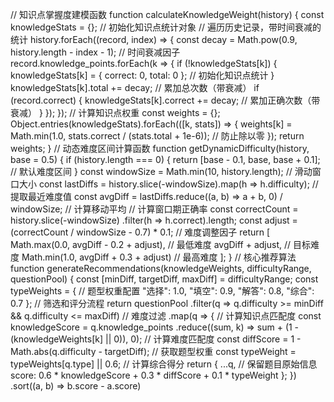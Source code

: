 // 知识点掌握度建模函数 function calculateKnowledgeWeight(history) { const knowledgeStats = {}; // 初始化知识点统计对象 // 遍历历史记录，带时间衰减的统计 history.forEach((record, index) => { const decay = Math.pow(0.9, history.length - index - 1); // 时间衰减因子 record.knowledge_points.forEach(k => { if (!knowledgeStats[k]) { knowledgeStats[k] = { correct: 0, total: 0 }; // 初始化知识点统计 } knowledgeStats[k].total += decay; // 累加总次数（带衰减） if (record.correct) { knowledgeStats[k].correct += decay; // 累加正确次数（带衰减） } }); }); // 计算知识点权重 const weights = {}; Object.entries(knowledgeStats).forEach(([k, stats]) => { weights[k] = Math.min(1.0, stats.correct / (stats.total + 1e-6)); // 防止除以零 }); return weights; } // 动态难度区间计算函数 function getDynamicDifficulty(history, base = 0.5) { if (history.length === 0) { return [base - 0.1, base, base + 0.1]; // 默认难度区间 } const windowSize = Math.min(10, history.length); // 滑动窗口大小 const lastDiffs = history.slice(-windowSize).map(h => h.difficulty); // 提取最近难度值 const avgDiff = lastDiffs.reduce((a, b) => a + b, 0) / windowSize; // 计算移动平均 // 计算窗口期正确率 const correctCount = history.slice(-windowSize) .filter(h => h.correct).length; const adjust = (correctCount / windowSize - 0.7) * 0.1; // 难度调整因子 return [ Math.max(0.0, avgDiff - 0.2 + adjust), // 最低难度 avgDiff + adjust, // 目标难度 Math.min(1.0, avgDiff + 0.3 + adjust) // 最高难度 ]; } // 核心推荐算法 function generateRecommendations(knowledgeWeights, difficultyRange, questionPool) { const [minDiff, targetDiff, maxDiff] = difficultyRange; const typeWeights = { // 题型权重配置 "选择": 1.0, "填空": 0.9, "解答": 0.8, "综合": 0.7 }; // 筛选和评分流程 return questionPool .filter(q => q.difficulty >= minDiff && q.difficulty <= maxDiff) // 难度过滤 .map(q => { // 计算知识点匹配度 const knowledgeScore = q.knowledge_points .reduce((sum, k) => sum + (1 - (knowledgeWeights[k] || 0)), 0); // 计算难度匹配度 const diffScore = 1 - Math.abs(q.difficulty - targetDiff); // 获取题型权重 const typeWeight = typeWeights[q.type] || 0.6; // 计算综合得分 return { ...q, // 保留题目原始信息 score: 0.6 * knowledgeScore + 0.3 * diffScore + 0.1 * typeWeight }; }) .sort((a, b) => b.score - a.score)